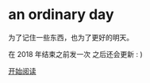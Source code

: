 # an ordinary day

为了记住一些东西，也为了更好的明天。

在 2018 年结束之前发一次 之后还会更新 : \)

[开始阅读](https://hitoka.gitbook.io/an-ordinary-day)

